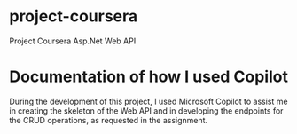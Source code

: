 # project-coursera
Project Coursera Asp.Net Web API  


# Documentation of how I used Copilot
During the development of this project, I used Microsoft Copilot to assist me in creating the skeleton of the Web API and in developing the endpoints for the CRUD operations, as requested in the assignment.
